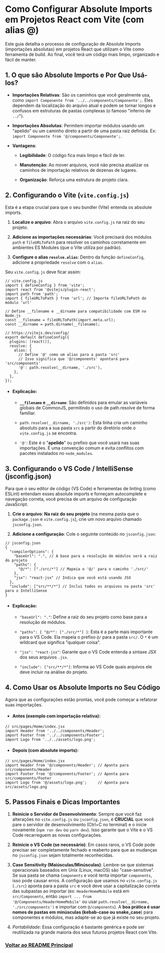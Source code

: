 # Como Configurar Absolute Imports em Projetos React com Vite (com alias @)

Este guia detalha o processo de configuração de Absolute Imports (importações absolutas) em projetos React que utilizam o Vite como ferramenta de build. Ao final, você terá um código mais limpo, organizado e fácil de manter.

## 1. O que são Absolute Imports e Por Que Usá-los?

- **Importações Relativas**: São os caminhos que você geralmente usa, como `import Componente from '../../components/Componente';`. Eles dependem da localização do arquivo atual e podem se tornar longos e confusos em estruturas de pastas complexas (o famoso "inferno de `../`").

- **Importações Absolutas**: Permitem importar módulos usando um "apelido" ou um caminho direto a partir de uma pasta raiz definida. Ex: `import Componente from '@/components/Componente';`.

- **Vantagens**:

  - **Legibilidade**: O código fica mais limpo e fácil de ler.

  - **Manutenção**: Ao mover arquivos, você não precisa atualizar os caminhos de importação relativos de dezenas de lugares.

  - **Organização**: Reforça uma estrutura de projeto clara.

## 2. Configurando o Vite (`vite.config.js`)

Esta é a etapa crucial para que o seu bundler (Vite) entenda os absolute imports.

1. **Localize o arquivo**: Abra o arquivo `vite.config.js` na raiz do seu projeto.

2. **Adicione as importações necessárias**: Você precisará dos módulos `path` e `fileURLToPath` para resolver os caminhos corretamente em ambientes ES Modules (que o Vite utiliza por padrão).

3. **Configure o alias `resolve.alias`**: Dentro da função `defineConfig`, adicione a propriedade `resolve` com o `alias`.

Seu `vite.config.js` deve ficar assim:

```
// vite.config.js
import { defineConfig } from 'vite';
import react from '@vitejs/plugin-react';
import path from 'path';
import { fileURLToPath } from 'url'; // Importe fileURLToPath do módulo 'url'

// Define __filename e __dirname para compatibilidade com ESM no Node.js
const __filename = fileURLToPath(import.meta.url);
const __dirname = path.dirname(__filename);

// https://vitejs.dev/config/
export default defineConfig({
  plugins: [react()],
  resolve: {
    alias: {
      // Define '@' como um alias para a pasta 'src'
      // Isso significa que '@/components' apontará para 'src/components'
      '@': path.resolve(__dirname, './src'),
    },
  },
});
```

- #### Explicação:

  - **`__filename` e `__dirname`**: São definidos para emular as variáveis globais de CommonJS, permitindo o uso de path.resolve de forma familiar.

  - `path.resolve(__dirname, './src')`: Esta linha cria um caminho absoluto para a sua pasta `src` a partir do diretório onde o `vite.config.js` se encontra.

  - `'@'`: Este é o "**apelido**" ou prefixo que você usará nas suas importações. É uma convenção comum e evita conflitos com pacotes instalados no `node_modules`.

## 3. Configurando o VS Code / IntelliSense (jsconfig.json)

Para que o seu editor de código (VS Code) e ferramentas de linting (como ESLint) entendam esses absolute imports e forneçam autocomplete e navegação correta, você precisa de um arquivo de configuração JavaScript.

1. **Crie o arquivo**: **Na raiz do seu projeto** (na mesma pasta que o `package.json` e `vite.config.js`), crie um novo arquivo chamado `jsconfig.json`.

2. **Adicione a configuração**: Cole o seguinte conteúdo no `jsconfig.json`:

```
// jsconfig.json
{
  "compilerOptions": {
    "baseUrl": ".", // A base para a resolução de módulos será a raiz do projeto
    "paths": {
      "@/*": ["./src/*"] // Mapeia o '@/' para o caminho './src/'
    },
    "jsx": "react-jsx" // Indica que você está usando JSX
  },
  "include": ["src/**/*"] // Inclui todos os arquivos na pasta 'src' para o IntelliSense
}
```

- #### Explicação:

  - `"baseUrl": "."`: Define a raiz do seu projeto como base para a resolução de módulos.

  - `"paths": { "@/*": ["./src/*"] }`: Esta é a parte mais importante para o VS Code. Ela mapeia o prefixo `@/` para a pasta `src/`. O `*` é um wildcard que significa "qualquer coisa".

  - `"jsx": "react-jsx"`: Garante que o VS Code entenda a sintaxe JSX dos seus arquivos `.jsx`.

  - `"include": ["src/**/*"]`: Informa ao VS Code quais arquivos ele deve incluir na análise do projeto.

## 4. Como Usar os Absolute Imports no Seu Código

Agora que as configurações estão prontas, você pode começar a refatorar suas importações.

- #### Antes (exemplo com importação relativa):

```
// src/pages/Home/index.jsx
import Header from '../../components/Header';
import Footer from '../../components/Footer';
import Logo from '../../assets/logo.png';
```

- #### Depois (com absolute imports):

```
// src/pages/Home/index.jsx
import Header from '@/components/Header'; // Aponta para src/components/Header
import Footer from '@/components/Footer'; // Aponta para src/components/Footer
import Logo from '@/assets/logo.png';     // Aponta para src/assets/logo.png
```

## 5. Passos Finais e Dicas Importantes

1. **Reinicie o Servidor de Desenvolvimento**: Sempre que você faz alterações no `vite.config.js` ou `jsconfig.json`, é **CRUCIAL** que você pare o servidor de desenvolvimento (Ctrl+C no terminal) e o inicie novamente (`npm run dev` ou `yarn dev`). Isso garante que o Vite e o VS Code recarreguem as novas configurações.

2. **Reinicie o VS Code (se necessário)**: Em casos raros, o VS Code pode precisar ser completamente fechado e reaberto para que as mudanças no `jsconfig.json` sejam totalmente reconhecidas.

3. **Case Sensitivity (Maiúsculas/Minúsculas)**: Lembre-se que sistemas operacionais baseados em Unix (Linux, macOS) são "case-sensitive". Se sua pasta se chama `Components` e você tenta importar `components`, isso pode causar erros. A configuração que usamos no `vite.config.js` (`./src`) aponta para a pasta `src` e você deve usar a capitalização correta das subpastas ao importar (ex: `HeaderHomeMobile` está em `src/Components`, então `import ... from '@/Components/HeaderHomeMobile'` ou usar `path.resolve(__dirname, './src/components')` e importar com `@/components`). A **boa prática é usar nomes de pastas em minúsculas (kebab-case ou snake_case**) para componentes e módulos, mas adapte-se ao que já existe no seu projeto.

4. _Portabilidade_: Essa configuração é bastante genérica e pode ser reutilizada na grande maioria dos seus futuros projetos React com Vite.

### [Voltar ao README Principal](../README.md)
